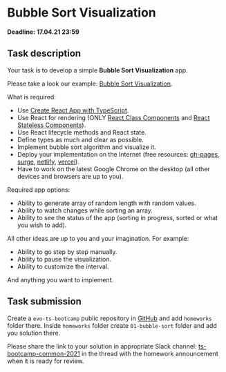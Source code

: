 # Bubble Sort Visualization

**Deadline: 17.04.21 23:59**

## Task description

Your task is to develop a simple **Bubble Sort Visualization** app.

Please take a look our example: [Bubble Sort Visualization](https://evo-ts-bubble-sort.surge.sh/).

What is required:

- Use [Create React App with TypeScript](https://create-react-app.dev/docs/adding-typescript/).
- Use React for rendering (ONLY [React Class Components](https://reactjs.org/docs/react-component.html)
  and [React Stateless Components](https://reactjs.org/docs/components-and-props.html)).
- Use React lifecycle methods and React state.
- Define types as much and clear as possible.
- Implement bubble sort algorithm and visualize it.
- Deploy your implementation on the Internet (free resources:
  [gh-pages](https://pages.github.com/), [surge](http://surge.sh),
  [netlify](http://netlify.com), [vercel](https://vercel.com)).
- Have to work on the latest Google Chrome on the desktop (all other devices and
  browsers are up to you).

Required app options:

- Ability to generate array of random length with random values.
- Ability to watch changes while sorting an array.
- Ability to see the status of the app (sorting in progress, sorted or what you wish to add).

All other ideas are up to you and your imagination. For example:

- Ability to go step by step manually.
- Ability to pause the visualization.
- Ability to customize the interval.

And anything you want to implement.

## Task submission

Create a `evo-ts-bootcamp` public repository in [GitHub](https://github.com/)
and add `homeworks` folder there. Inside `homeworks` folder create `01-bubble-sort`
folder and add you solution there.

Please share the link to your solution in appropriate Slack channel:
[ts-bootcamp-common-2021](https://evolutiongaming.slack.com/archives/C01TBBGC18U)
in the thread with the homework announcement when it is ready for review.
